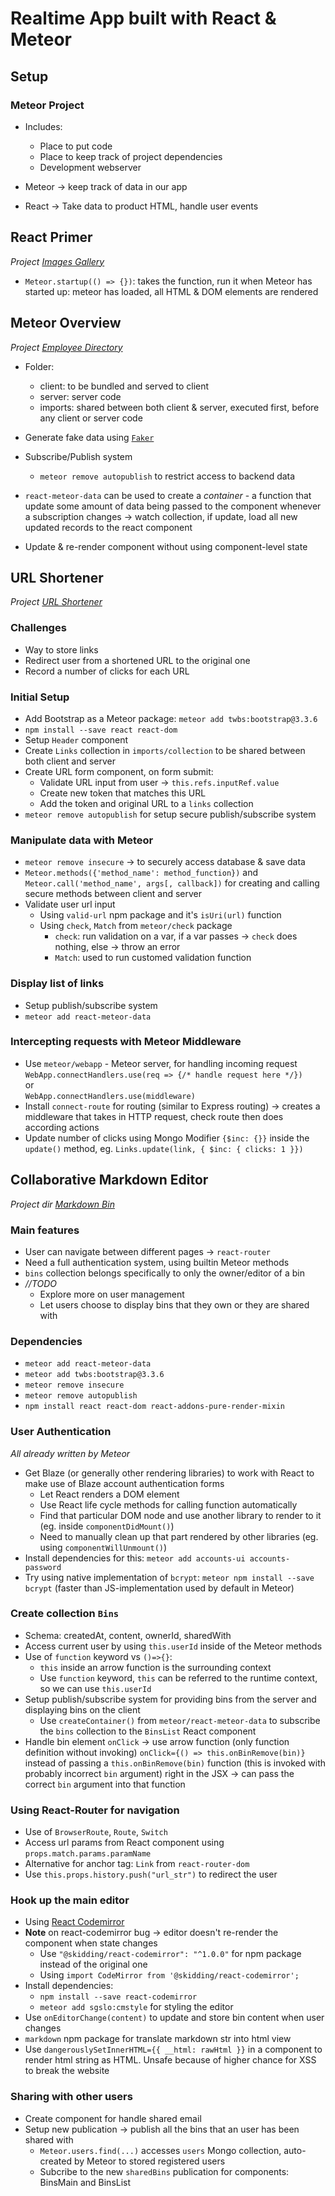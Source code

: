 # Realtime App built with React & Meteor

## Setup
### Meteor Project
* Includes:
  * Place to put code
  * Place to keep track of project dependencies
  * Development webserver

* Meteor -> keep track of data in our app
* React -> Take data to product HTML, handle user events

## React Primer
*Project [Images Gallery](https://github.com/eriknguyen/markdown-realtime/tree/master/images)*
* `Meteor.startup(() => {})`: takes the function, run it when Meteor has started up: meteor has loaded, all HTML & DOM elements are rendered

## Meteor Overview
*Project [Employee Directory](https://github.com/eriknguyen/markdown-realtime/tree/master/employee-directory)*
* Folder:
  * client: to be bundled and served to client
  * server: server code
  * imports: shared between both client & server, executed first, before any client or server code

* Generate fake data using [`Faker`](https://github.com/Marak/Faker.js)

* Subscribe/Publish system
  * `meteor remove autopublish` to restrict access to backend data

* `react-meteor-data` can be used to create a *container* - a function that update some amount of data being passed to the component whenever a subscription changes -> watch collection, if update, load all new updated records to the react component

* Update & re-render component without using component-level state

## URL Shortener
*Project [URL Shortener](https://github.com/eriknguyen/markdown-realtime/tree/master/url-shortener)*

### Challenges
* Way to store links
* Redirect user from a shortened URL to the original one
* Record a number of clicks for each URL

### Initial Setup
* Add Bootstrap as a Meteor package: `meteor add twbs:bootstrap@3.3.6`
* `npm install --save react react-dom`
* Setup `Header` component
* Create `Links` collection in `imports/collection` to be shared between both client and server
* Create URL form component, on form submit:
  * Validate URL input from user -> `this.refs.inputRef.value`
  * Create new token that matches this URL
  * Add the token and original URL to a `links` collection
* `meteor remove autopublish` for setup secure publish/subscribe system

### Manipulate data with Meteor
* `meteor remove insecure` -> to securely access database & save data
* `Meteor.methods({'method_name': method_function})` and `Meteor.call('method_name', args[, callback])` for creating and calling secure methods between client and server
* Validate user url input
  * Using `valid-url` npm package and it's `isUri(url)` function
  * Using `check`, `Match` from `meteor/check` package
    * `check`: run validation on a var, if a var passes -> `check` does nothing, else -> throw an error
    * `Match`: used to run customed validation function

### Display list of links
* Setup publish/subscribe system
* `meteor add react-meteor-data`

### Intercepting requests with Meteor Middleware
* Use `meteor/webapp` - Meteor server, for handling incoming request  
    `WebApp.connectHandlers.use(req => {/* handle request here */})`  
    or  
    `WebApp.connectHandlers.use(middleware)`
* Install `connect-route` for routing (similar to Express routing) -> creates a middleware that takes in HTTP request, check route then does according actions
* Update number of clicks using Mongo Modifier `{$inc: {}}` inside the `update()` method, eg. `Links.update(link, { $inc: { clicks: 1 }})`

## Collaborative Markdown Editor
*Project dir [Markdown Bin](https://github.com/eriknguyen/markdown-realtime/tree/master/markdown-editor)*

### Main features
* User can navigate between different pages -> `react-router`
* Need a full authentication system, using builtin Meteor methods
* `bins` collection belongs specifically to only the owner/editor of a bin
* _//TODO_
  * Explore more on user management
  * Let users choose to display bins that they own or they are shared with

### Dependencies
* `meteor add react-meteor-data`
* `meteor add twbs:bootstrap@3.3.6`
* `meteor remove insecure`
* `meteor remove autopublish`
* `npm install react react-dom react-addons-pure-render-mixin`

### User Authentication
*All already written by Meteor*
* Get Blaze (or generally other rendering libraries) to work with React to make use of Blaze account authentication forms
  * Let React renders a DOM element
  * Use React life cycle methods for calling function automatically
  * Find that particular DOM node and use another library to render to it (eg. inside `componentDidMount()`)
  * Need to manually clean up that part rendered by other libraries (eg. using `componentWillUnmount()`)
* Install dependencies for this: `meteor add accounts-ui accounts-password`
* Try using native implementation of `bcrypt`: `meteor npm install --save bcrypt` (faster than JS-implementation used by default in Meteor)

### Create collection `Bins`
* Schema: createdAt, content, ownerId, sharedWith
* Access current user by using `this.userId` inside of the Meteor methods
* Use of `function` keyword vs `()=>{}`:
  * `this` inside an arrow function is the surrounding context
  * Use `function` keyword, `this` can be referred to the runtime context, so we can use `this.userId`
* Setup publish/subscribe system for providing bins from the server and displaying bins on the client
  * Use `createContainer()` from `meteor/react-meteor-data` to subscribe the `bins` collection to the `BinsList` React component
* Handle bin element `onClick` -> use arrow function (only function definition without invoking) `onClick={() => this.onBinRemove(bin)}` instead of passing a `this.onBinRemove(bin)` function (this is invoked with probably incorrect `bin` argument) right in the JSX -> can pass the correct `bin` argument into that function

### Using React-Router for navigation
* Use of `BrowserRoute`, `Route`, `Switch`
* Access url params from React component using `props.match.params.paramName`
* Alternative for anchor tag: `Link` from `react-router-dom`
* Use `this.props.history.push("url_str")` to redirect the user

### Hook up the main editor
* Using [React Codemirror](https://github.com/JedWatson/react-codemirror)
* __Note__ on react-codemirror bug -> editor doesn't re-render the component when state changes
  * Use `"@skidding/react-codemirror": "^1.0.0"` for npm package instead of the original one
  * Using `import CodeMirror from '@skidding/react-codemirror';`
* Install dependencies:
  * `npm install --save react-codemirror`
  * `meteor add sgslo:cmstyle` for styling the editor
* Use `onEditorChange(content)` to update and store bin content when user changes
* `markdown` npm package for translate markdown str into html view
* Use `dangerouslySetInnerHTML={{ __html: rawHtml }}` in a component to render html string as HTML. Unsafe because of higher chance for XSS to break the website

### Sharing with other users
* Create component for handle shared email
* Setup new publication -> publish all the bins that an user has been shared with
  * `Meteor.users.find(...)` accesses `users` Mongo collection, auto-created by Meteor to stored registered users
  * Subcribe to the new `sharedBins` publication for components: BinsMain and BinsList
